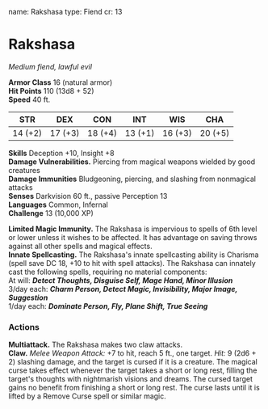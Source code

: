 name: Rakshasa
type: Fiend
cr: 13

# Rakshasa 
_Medium fiend, lawful evil_

**Armor Class** 16 (natural armor)    
**Hit Points** 110 (13d8 + 52)    
**Speed** 40 ft. 

| STR     | DEX     | CON     | INT     | WIS     | CHA     |
|---------|---------|---------|---------|---------|---------|
| 14 (+2) | 17 (+3) | 18 (+4) | 13 (+1) | 16 (+3) | 20 (+5) |

**Skills** Deception +10, Insight +8    
**Damage Vulnerabilities.** Piercing from magical weapons wielded by good creatures    
**Damage Immunities** Bludgeoning, piercing, and slashing from nonmagical attacks    
**Senses** Darkvision 60 ft., passive Perception 13    
**Languages** Common, Infernal    
**Challenge** 13 (10,000 XP) 

**Limited Magic Immunity.** The Rakshasa is impervious to spells of 6th level or lower unless it wishes to be affected. It has advantage on saving throws against all other spells and magical effects.     
**Innate Spellcasting.** The Rakshasa's innate spellcasting ability is Charisma (spell save DC 18, +10 to hit with spell attacks). The Rakshasa can innately cast the following spells, requiring no material components:    
At will: **_Detect Thoughts, Disguise Self, Mage Hand, Minor Illusion_**    
3/day each: **_Charm Person, Detect Magic, Invisibility, Major Image, Suggestion_**    
1/day each: **_Dominate Person, Fly, Plane Shift, True Seeing_** 

### Actions 
**Multiattack.** The Rakshasa makes two claw attacks.    
**Claw.** _Melee Weapon Attack:_ +7 to hit, reach 5 ft., one target. _Hit:_ 9 (2d6 + 2) slashing damage, and the target is cursed if it is a creature. The magical curse takes effect whenever the target takes a short or long rest, filling the target's thoughts with nightmarish visions and dreams. The cursed target gains no benefit from finishing a short or long rest. The curse lasts until it is lifted by a Remove Curse spell or similar magic.
